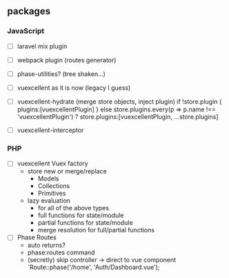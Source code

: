 ## packages

### JavaScript
- [ ] laravel mix plugin
- [ ] webpack plugin (routes generator)
- [ ] phase-utilities? (tree shaken...)
- [ ] vuexcellent as it is now (legacy I guess)
- [ ] vuexcellent-hydrate (merge store objects, inject plugin) if !store.plugin { plugins:[vuexcellentPlugin] } else store.plugins.every(p => p.name !== 'vuexcellentPlugin') ? store.plugins:[vuexcellentPlugin, ...store.plugins]
- [ ] vuexcellent-interceptor


### PHP
- [ ] vuexcellent Vuex factory
    - store new or merge/replace
        - Models
        - Collections
        - Primitives
    - lazy evaluation
        - for all of the above types
        - full functions for state/module
        - partial functions for state/module
        - merge resolution for full/partial functions
- [ ] Phase Routes
    - auto returns?
    - phase:routes command
    - (secretly) skip controller -> direct to vue component `Route::phase('/home', 'Auth/Dashboard.vue');
